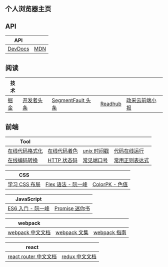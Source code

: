 ## 个人浏览器主页

## API
| API |  |
| --- | --- |
| [DevDocs](https://devdocs.io/) | [MDN](https://developer.mozilla.org/zh-CN/) |

## 阅读
| 技术 |  |  | | |
| --- | --- | --- | --- | --- |
| [掘金](https://juejin.im/timeline) | [开发者头条](https://toutiao.io/) | [SegmentFault 头条](https://segmentfault.com/news) | [Readhub](https://readhub.me/tech) | [政采云前端小报](https://weekly.zoo.team/) |

## 前端
| Tool |  |  |  |
| --- | --- | --- | --- |
| [在线代码格式化](http://tool.oschina.net/codeformat/json) | [在线代码着色](http://tool.oschina.net/highlight) | [unix 时间戳](http://tool.chinaz.com/Tools/unixtime.aspx) | [代码在线运行](https://c.runoob.com/compile/1) |
| [在线编码转换](http://tool.oschina.net/encode?type=3) | [HTTP 状态码](http://tool.oschina.net/commons?type=5) | [常见端口号](http://tool.oschina.net/commons?type=7) | [常用正则表达式](http://tool.oschina.net/regex) |

| CSS |  |  |
| --- | --- | --- |
| [学习 CSS 布局](http://zh.learnlayout.com/toc.html) | [Flex 语法 - 阮一峰](http://www.ruanyifeng.com/blog/2015/07/flex-grammar.html) | [ColorPK - 色值](http://www.colorpk.com) |

| JavaScript |  |
| --- | --- |
| [ES6 入门 - 阮一峰](http://es6.ruanyifeng.com) | [Promise 迷你书](http://liubin.org/promises-book/) |

| webpack |  |  |
| --- | --- | --- |
| [webpack 中文文档](https://doc.webpack-china.org/configuration/) | [webpack 文集](https://github.com/webpack-china/awesome-webpack-cn) | [webpack 指南](https://webpack.toobug.net/zh-cn/) |

| react | |
| --- | --- |
| [react router 中文文档](http://reacttraining.cn/web/guides/quick-start) | [redux 中文文档](http://cn.redux.js.org/index.html) |
